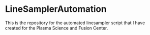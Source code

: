LineSamplerAutomation
=====================

This is the repository for the automated linesampler script that I have created for the Plasma Science and Fusion Center.
